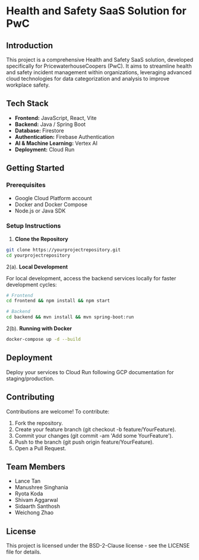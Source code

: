 # Health and Safety SaaS Solution for PwC

## Introduction

This project is a comprehensive Health and Safety SaaS solution, developed specifically for PricewaterhouseCoopers (PwC). It aims to streamline health and safety incident management within organizations, leveraging advanced cloud technologies for data categorization and analysis to improve workplace safety.

## Tech Stack

- **Frontend:** JavaScript, React, Vite
- **Backend:** Java / Spring Boot
- **Database:** Firestore
- **Authentication:** Firebase Authentication
- **AI & Machine Learning:** Vertex AI
- **Deployment:** Cloud Run

## Getting Started

### Prerequisites

- Google Cloud Platform account
- Docker and Docker Compose
- Node.js or Java SDK

### Setup Instructions

1. **Clone the Repository**

```bash
git clone https://yourprojectrepository.git
cd yourprojectrepository
```

2(a). **Local Development**

For local development, access the backend services locally for faster development cycles:

```bash
# Frontend
cd frontend && npm install && npm start

# Backend
cd backend && mvn install && mvn spring-boot:run
```

2(b). **Running with Docker**

```bash
docker-compose up -d --build
```

## Deployment
Deploy your services to Cloud Run following GCP documentation for staging/production.

## Contributing
Contributions are welcome! To contribute:

1. Fork the repository.
2. Create your feature branch (git checkout -b feature/YourFeature).
3. Commit your changes (git commit -am 'Add some YourFeature').
4. Push to the branch (git push origin feature/YourFeature).
5. Open a Pull Request.

## Team Members
- Lance Tan
- Manushree Singhania
- Ryota Koda
- Shivam Aggarwal
- Sidaarth Santhosh
- Weichong Zhao

## License
This project is licensed under the BSD-2-Clause license - see the LICENSE file for details.